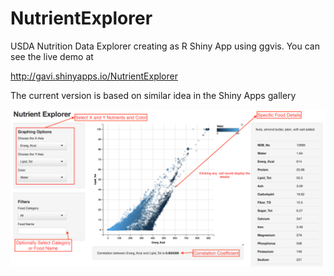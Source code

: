 NutrientExplorer
================

USDA Nutrition Data Explorer creating as R Shiny App using ggvis.  You can see the live demo at

http://gavi.shinyapps.io/NutrientExplorer

The current version is based on similar idea in the Shiny Apps gallery

![help screenshot](help.png)
